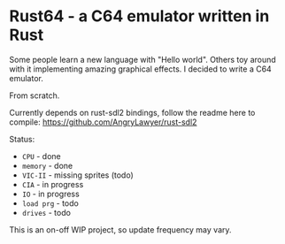 # Rust64 - a C64 emulator written in Rust
Some people learn a new language with "Hello world". Others toy around with it implementing amazing graphical effects. I decided to write a C64 emulator. 

From scratch. 

Currently depends on rust-sdl2 bindings, follow the readme here to compile: https://github.com/AngryLawyer/rust-sdl2

Status:

- <code>CPU</code>      - done
- <code>memory</code>   - done
- <code>VIC-II</code>   - missing sprites (todo)
- <code>CIA</code>      - in progress
- <code>IO</code>       - in progress
- <code>load prg</code> - todo
- <code>drives</code>   - todo


This is an on-off WIP project, so update frequency may vary.
